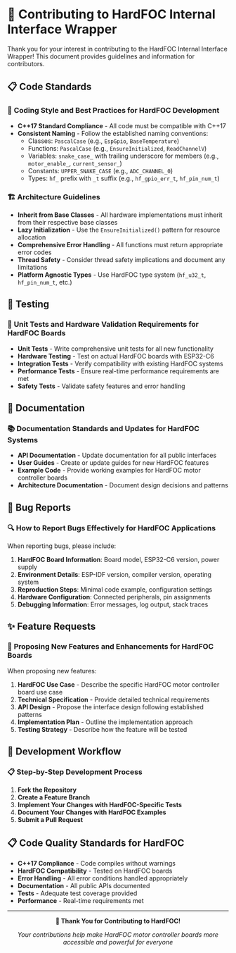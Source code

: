 # 🤝 Contributing to HardFOC Internal Interface Wrapper

Thank you for your interest in contributing to the HardFOC Internal Interface Wrapper! This document provides guidelines and information for contributors.

## 📋 **Code Standards**

### 🎯 **Coding Style and Best Practices for HardFOC Development**

- **C++17 Standard Compliance** - All code must be compatible with C++17
- **Consistent Naming** - Follow the established naming conventions:
  - Classes: `PascalCase` (e.g., `EspGpio`, `BaseTemperature`)
  - Functions: `PascalCase` (e.g., `EnsureInitialized`, `ReadChannelV`)
  - Variables: `snake_case_` with trailing underscore for members (e.g., `motor_enable_`, `current_sensor_`)
  - Constants: `UPPER_SNAKE_CASE` (e.g., `ADC_CHANNEL_0`)
  - Types: `hf_` prefix with `_t` suffix (e.g., `hf_gpio_err_t`, `hf_pin_num_t`)

### 🏗️ **Architecture Guidelines**
- **Inherit from Base Classes** - All hardware implementations must inherit from their respective base classes
- **Lazy Initialization** - Use the `EnsureInitialized()` pattern for resource allocation
- **Comprehensive Error Handling** - All functions must return appropriate error codes
- **Thread Safety** - Consider thread safety implications and document any limitations
- **Platform Agnostic Types** - Use HardFOC type system (`hf_u32_t`, `hf_pin_num_t`, etc.)

## 🧪 **Testing**

### 🔧 **Unit Tests and Hardware Validation Requirements for HardFOC Boards**

- **Unit Tests** - Write comprehensive unit tests for all new functionality
- **Hardware Testing** - Test on actual HardFOC boards with ESP32-C6
- **Integration Tests** - Verify compatibility with existing HardFOC systems
- **Performance Tests** - Ensure real-time performance requirements are met
- **Safety Tests** - Validate safety features and error handling

## 📖 **Documentation**

### 📚 **Documentation Standards and Updates for HardFOC Systems**

- **API Documentation** - Update documentation for all public interfaces
- **User Guides** - Create or update guides for new HardFOC features
- **Example Code** - Provide working examples for HardFOC motor controller boards
- **Architecture Documentation** - Document design decisions and patterns

## 🐛 **Bug Reports**

### 🔍 **How to Report Bugs Effectively for HardFOC Applications**

When reporting bugs, please include:

1. **HardFOC Board Information**: Board model, ESP32-C6 version, power supply
2. **Environment Details**: ESP-IDF version, compiler version, operating system
3. **Reproduction Steps**: Minimal code example, configuration settings
4. **Hardware Configuration**: Connected peripherals, pin assignments
5. **Debugging Information**: Error messages, log output, stack traces

## ✨ **Feature Requests**

### 🚀 **Proposing New Features and Enhancements for HardFOC Boards**

When proposing new features:

1. **HardFOC Use Case** - Describe the specific HardFOC motor controller board use case
2. **Technical Specification** - Provide detailed technical requirements
3. **API Design** - Propose the interface design following established patterns
4. **Implementation Plan** - Outline the implementation approach
5. **Testing Strategy** - Describe how the feature will be tested

## 🔄 **Development Workflow**

### 📋 **Step-by-Step Development Process**

1. **Fork the Repository**
2. **Create a Feature Branch**
3. **Implement Your Changes with HardFOC-Specific Tests**
4. **Document Your Changes with HardFOC Examples**
5. **Submit a Pull Request**

## 📋 **Code Quality Standards for HardFOC**

- **C++17 Compliance** - Code compiles without warnings
- **HardFOC Compatibility** - Tested on HardFOC boards
- **Error Handling** - All error conditions handled appropriately
- **Documentation** - All public APIs documented
- **Tests** - Adequate test coverage provided
- **Performance** - Real-time requirements met

---

<div align="center">

**🚀 Thank You for Contributing to HardFOC!**

*Your contributions help make HardFOC motor controller boards more accessible and powerful for everyone*

</div>